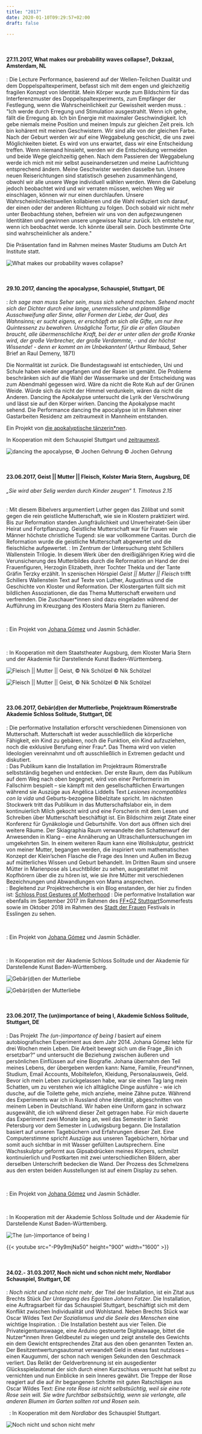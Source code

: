 ```yaml
---
title: "2017"
date: 2020-01-10T09:29:57+02:00
draft: false

---
```

&nbsp;

#### **27.11.2017, What makes our probability waves collapse?, Dokzaal, Amsterdam, NL**
:   Die Lecture Performance, basierend auf der Wellen-Teilchen Dualität und dem Doppelspaltexperiment, befasst sich mit dem engen und gleichzeitig fragilen Konzept von Identität. Mein Körper wurde zum Bildschirm für das Interferenzmuster des Doppelspaltexperiments, zum Empfänger der Festlegung, wenn die Wahrscheinlichkeit zur Gewissheit werden muss.
:   "Ich werde durch Erregung und Stimulation ausgestrahlt. Wenn ich gehe, fällt die Erregung ab. Ich bin Energie mit maximaler Geschwindigkeit. Ich gebe niemals meine Position und meinen Impuls zur gleichen Zeit preis. Ich bin kohärent mit meinen Geschwistern. Wir sind alle von der gleichen Farbe. Nach der Geburt werden wir auf eine Weggabelung geschickt, die uns zwei Möglichkeiten bietet. Es wird von uns erwartet, dass wir eine Entscheidung treffen. Wenn niemand hinsieht, werden wir die Entscheidung vermeiden und beide Wege gleichzeitig gehen. Nach dem Passieren der Weggabelung werde ich mich mit mir selbst auseinandersetzen und meine Laufrichtung entsprechend ändern. Meine Geschwister werden dasselbe tun. Unsere neuen Reiserichtungen sind statistisch gesehen zusammenhängend, obwohl wir alle unsere Wege individuell wählen werden. Wenn die Gabelung jedoch beobachtet wird und wir verraten müssen, welchen Weg wir einschlagen, können wir nur einen durchlaufen. Unsere Wahrscheinlichkeitswellen kollabieren und die Wahl reduziert sich darauf, der einen oder der anderen Richtung zu folgen. Doch sobald wir nicht mehr unter Beobachtung stehen, befreien wir uns von den aufgezwungenen Identitäten und gewinnen unsere ungewisse Natur zurück. Ich entstehe nur, wenn ich beobachtet werde. Ich könnte überall sein. Doch bestimmte Orte sind wahrscheinlicher als andere."

Die Präsentation fand im Rahmen meines Master Studiums am Dutch Art Institute statt.

![What makes our probability waves collapse?](/upcoming/kitchen1.png)

&nbsp;

#### **29.10.2017, dancing the apocalypse, Schauspiel, Stuttgart, DE**
:   *Ich sage man muss Seher sein, muss sich sehend machen. Sehend macht sich der Dichter durch eine lange, unermessliche und planmäßige Ausschweifung aller Sinne, aller Formen der Liebe, der Qual, des Wahnsinns; er sucht eigens, er erschöpft an sich alle Gifte, um nur ihre Quintessenz zu bewahren. Unsägliche Tortur, für die er allen Glauben braucht, alle übermenschliche Kraft, bei der er unter allen der große Kranke wird, der große Verbrecher, der große Verdammte, - und der höchst Wissende! - denn er kommt an im Unbekannten!* (Arthur Rimbaud, Seher Brief an Raul Demeny, 1871)

Die Normalität ist zurück. Die Bundestagswahl ist entschieden, Uni und Schule haben wieder angefangen und der Rasen ist gemäht. Die Probleme beschränken sich auf die Wahl der Wassermarke und der Entscheidung was zum Abendmahl gegessen wird. Wäre da nicht die Rote Kuh auf der Grünen Weide. Würde sich da nicht der Himmel verdunkeln, wären da nicht die Anderen. Dancing the Apokalypse untersucht die Lyrik der Verschwörung und lässt sie auf den Körper wirken. Dancing the Apokalypse macht sehend. Die Performance dancing the apocalypse ist im Rahmen einer Gastarbeiten Residenz am zeitraumexit in Mannheim entstanden.

Ein Projekt von [die apokalyptische tänzerin*nen](https://www.apocalypse.dance/).

In Kooperation mit dem Schauspiel Stuttgart und [zeitraumexit](https://www.zeitraumexit.de/).

![dancing the apocalypse, © Jochen Gehrung](/upcoming/dta.png)
© Jochen Gehrung

&nbsp;

#### **23.06.2017, Geist || Mutter || Fleisch, Kolster Maria Stern, Augsburg, DE**
###### „Sie wird aber Selig werden durch Kinder zeugen“ 1. Timoteus 2.15
:   Mit diesem Bibelvers argumentiert Luther gegen das Zölibat und somit gegen die rein geistliche Mutterschaft, wie sie in Klostern praktiziert wird. Bis zur Reformation standen Jungfräulichkeit und Unverheiratet-Sein über Heirat und Fortpflanzung. Geistliche Mutterschaft war für Frauen wie Männer höchste christliche Tugend: sie war vollkommene Caritas. Durch die Reformation wurde die geistliche Mutterschaft abgewertet und die fleischliche aufgewertet.
:   Im Zentrum der Untersuchung steht Schillers Wallenstein Trilogie. In diesem Werk über den dreißigjährigen Krieg wird die Verunsicherung des Mutterbildes durch die Reformation an Hand der drei Frauenfiguren, Herzogin Elizabeth, ihrer Tochter Thekla und der Tante Gräfin Terzky erzählt. In szenischen Hörspiel *Geist || Mutter || Fleisch* trifft Schillers Wallenstein Text auf Texte von Luther, Augustinus und die Geschichte von Kloster und Reformation.
Der Klostergarten füllt sich mit bildlichen Assoziationen, die das Thema Mutterschaft erweitern und verfremden. Die Zuschauer\*innen sind dazu eingeladen während der Aufführung im Kreuzgang des Klosters Maria Stern zu flanieren.

&nbsp;

:   Ein Projekt von [Johana Gómez](https://www.instagram.com/johana.gomez.delgado/) und Jasmin Schädler.

&nbsp;

:   In Kooperation mit dem Staatstheater Augsburg, dem Kloster Maria Stern und der Akademie für Darstellende Kunst Baden-Württemberg.

![Fleisch || Mutter || Geist, © Nik Schölzel ](/upcoming/gmf1.png)
© Nik Schölzel

![Fleisch || Mutter || Geist, © Nik Schölzel](/upcoming/gmf2.png)
© Nik Schölzel

&nbsp;

#### **23.06.2017, Gebär\(d\)en der Mutterliebe, Projektraum Römerstraße Akademie Schloss Solitude, Stuttgart, DE**
:   Die performative Installation erforscht verschiedenen Dimensionen von Mutterschaft. Mutterschaft ist weder ausschließlich die körperliche Fähigkeit, ein Kind zu gebären, noch die Funktion, ein Kind aufzuziehen, noch die exklusive Berufung einer Frau*. Das Thema wird von vielen Ideologien vereinnahmt und oft ausschließlich in Extremen gedacht und diskutiert.  
:   Das Publikum kann die Installation im Projektraum Römerstraße selbstständig begehen und entdecken. Der erste Raum, dem das Publikum auf dem Weg nach oben begegnet, wird von einer Performerin im Fallschirm bespielt – sie kämpft mit den gesellschaftlichen Erwartungen während sie Auszüge aus Angélica Liddells Text *Lesiones incompatibles con la vida* und Geburts-bezogene Bibelzitate spricht. Im nächsten Stockwerk tritt das Publikum in das Mutterschaftslabor ein, in dem kontinuierlich Milch gekocht wird und eine Forscherin mit dem Lesen und Schreiben über Mutterschaft beschäftigt ist. Ein Bildschirm zeigt Zitate einer Konferenz für Gynäkologie und Geburtshilfe. Von dort aus öffnen sich drei weitere Räume. Der Skiagraphia Raum verwandelte den Schattenwurf der Anwesenden in Klang – eine Annäherung an Ultraschalluntersuchungen im umgekehrten Sin. In einem weiteren Raum kann eine Wollskulptur, gestrickt von meiner Mutter, begangen werden, die inspiriert vom mathematischen Konzept der Klein’schen Flasche die Frage des Innen und Außen im Bezug auf mütterliches Wissen und Geburt behandelt. Im Dritten Raum sind unsere Mütter in Marienpose als Leuchtbilder zu sehen, ausgestattet mit Kopfhörern über die zu hören ist, wie sie ihre Mütter mit verschiedenen Bezeichnungen und Abwandlungen von Mama ansprechen.  
:   Begleitend zur Projektrecherche is ein Blog enstanden, der hier zu finden ist: [Schloss Post Gestures of Motherhood](https://schloss-post.com/category/gestures-of-motherhood/)
:   Die performative Installation war ebenfalls im September 2017 im Rahmen des [FF\*GZ Stuttgart](https://www.ffgzstuttgart.de/)Sommerfests sowie im Oktober 2018 im Rahmen des [Stadt der Frauen](http://stadt-der-frauen.de/) Festivals in Esslingen zu sehen. 

&nbsp;

:   Ein Projekt von [Johana Gómez](https://www.instagram.com/johana.gomez.delgado/) und Jasmin Schädler.

&nbsp;

:   In Kooperation mit der Akademie Schloss Solitude und der Akademie für Darstellende Kunst Baden-Württemberg.

![Gebär\(d\)en der Mutterliebe](/upcoming/gdm1.png)


![Gebär\(d\)en der Mutterliebe](/upcoming/gdm2.png)


&nbsp;

#### **23.06.2017, The \(un\)importance of being I, Akademie Schloss Solitude, Stuttgart, DE**
:   Das Projekt *The \(un-\)importance of being I* basiert auf einem autobiografischen Experiment aus dem Jahr 2014. Johana Gómez lebte für drei Wochen mein Leben.
Die Arbeit bewegt sich um die Frage „Bin ich ersetzbar?“ und untersucht die Beziehung zwischen äußeren und persönlichen Einflüssen auf eine Biografie. Johana übernahm den Teil meines Lebens, der übergeben werden kann: Name, Familie, Freund*innen, Studium, Email Accounts, Mobiltelefon, Kleidung, Personalausweis, Geld. Bevor ich mein Leben zurückgelassen habe, war sie einen Tag lang mein Schatten, um zu verstehen wie ich alltägliche Dinge ausführe - wie ich dusche, auf die Toilette gehe, mich anziehe, meine Zähne putze.
Während des Experiments war ich in Russland ohne Identität, abgeschnitten von meinem Leben in Deutschland. Wir haben eine Uniform ganz in schwarz ausgewählt, die ich während dieser Zeit getragen habe. Für mich dauerte das Experiment zwei Monate lang an, weil das Semester in Sankt Petersburg vor dem Semester in Ludwigsburg begann.
Die Installation basiert auf unseren Tagebüchern und Erfahrungen dieser Zeit. Eine Computerstimme spricht Auszüge aus unseren Tagebüchern, hörbar und somit auch sichtbar in mit Wasser gefüllten Lautsprechern. Eine Wachsskulptur geformt aus Gipsabdrücken meines Körpers, schmilzt kontinuierlich und Postkarten mit zwei unterschiedlichen Bildern, aber derselben Unterschrift bedecken die Wand. Der Prozess des Schmelzens aus den ersten beiden Ausstellungen ist auf einem Display zu sehen. 

&nbsp;

:   Ein Projekt von [Johana Gómez](https://www.instagram.com/johana.gomez.delgado/) und Jasmin Schädler.

&nbsp;

:   In Kooperation mit der Akademie Schloss Solitude und der Akademie für Darstellende Kunst Baden-Württemberg.

![The \(un-\)importance of being I](/upcoming/beingI.png)

{{< youtube src="-P9y9mjNa50" height="900" width="1600" >}}

&nbsp;

#### **24.02.- 31.03.2017, Noch nicht und schon nicht mehr, Nordlabor Schauspiel, Stuttgart, DE**
:   *Noch nicht und schon nicht mehr*, der Titel der Installation, ist ein Zitat aus Brechts Stück *Der Untergang des Egoisten Johann Fatzer*. Die Installation, eine Auftragsarbeit für das Schauspiel Stuttgart, beschäftigt sich mit dem Konflikt zwischen Individualität und Wohlstand. Neben Brechts Stück war Oscar Wildes Text *Der Sozialismus und die Seele des Menschen* eine wichtige Inspiration. 
:   Die Installation besteht aus vier Teilen. Die Privateigentumswaage, eine Arduino gesteuerte Digitalwaage, bittet die Nutzer*innen ihren Geldbeutel zu wiegen und zeigt anstelle des Gewichts ein dem Gewicht entsprechendes Zitat aus den oben genannten Texten an. Der Besitzentwertungsautomat verwandelt Geld in etwas fast nutzloses – einen Kaugummi, der schon nach wenigen Sekunden den Geschmack verliert. Das Relikt der Geldverbrennung ist ein ausgedienter Glücksspielautomat der sich durch einen Kurzschluss versucht hat selbst zu vernichten und nun Einblicke in sein Inneres gewährt. Die Treppe der Rose reagiert auf die auf ihr begangenen Schritte mit guten Ratschlägen aus Oscar Wildes Text: *Eine rote Rose ist nicht selbstsüchtig, weil sie eine rote Rose sein will. Sie wäre furchtbar selbstsüchtig, wenn sie verlangte, alle anderen Blumen im Garten sollten rot und Rosen sein.*

&nbsp;
:   In Kooperation mit dem *Nordlabor* des Schauspiel Stuttgart.

![Noch nicht und schon nicht mehr](/upcoming/nord1.png) 

&nbsp;




